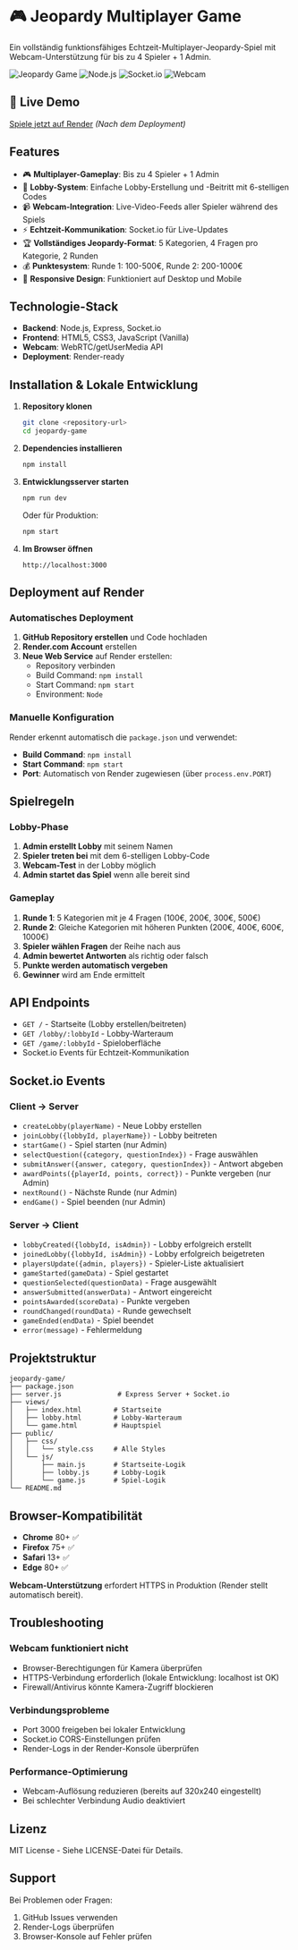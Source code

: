 # 🎮 Jeopardy Multiplayer Game

Ein vollständig funktionsfähiges Echtzeit-Multiplayer-Jeopardy-Spiel mit Webcam-Unterstützung für bis zu 4 Spieler + 1 Admin.

![Jeopardy Game](https://img.shields.io/badge/Game-Jeopardy-blue) 
![Node.js](https://img.shields.io/badge/Node.js-Express-green) 
![Socket.io](https://img.shields.io/badge/Socket.io-Realtime-orange) 
![Webcam](https://img.shields.io/badge/WebRTC-Webcam%20Support-red)

## 🚀 Live Demo
[Spiele jetzt auf Render](https://your-app-name.onrender.com) *(Nach dem Deployment)*

## Features

- 🎮 **Multiplayer-Gameplay**: Bis zu 4 Spieler + 1 Admin
- 🎯 **Lobby-System**: Einfache Lobby-Erstellung und -Beitritt mit 6-stelligen Codes
- 📹 **Webcam-Integration**: Live-Video-Feeds aller Spieler während des Spiels
- ⚡ **Echtzeit-Kommunikation**: Socket.io für Live-Updates
- 🏆 **Vollständiges Jeopardy-Format**: 5 Kategorien, 4 Fragen pro Kategorie, 2 Runden
- 💰 **Punktesystem**: Runde 1: 100-500€, Runde 2: 200-1000€
- 🎨 **Responsive Design**: Funktioniert auf Desktop und Mobile

## Technologie-Stack

- **Backend**: Node.js, Express, Socket.io
- **Frontend**: HTML5, CSS3, JavaScript (Vanilla)
- **Webcam**: WebRTC/getUserMedia API
- **Deployment**: Render-ready

## Installation & Lokale Entwicklung

1. **Repository klonen**
   ```bash
   git clone <repository-url>
   cd jeopardy-game
   ```

2. **Dependencies installieren**
   ```bash
   npm install
   ```

3. **Entwicklungsserver starten**
   ```bash
   npm run dev
   ```
   
   Oder für Produktion:
   ```bash
   npm start
   ```

4. **Im Browser öffnen**
   ```
   http://localhost:3000
   ```

## Deployment auf Render

### Automatisches Deployment

1. **GitHub Repository erstellen** und Code hochladen
2. **Render.com Account** erstellen
3. **Neue Web Service** auf Render erstellen:
   - Repository verbinden
   - Build Command: `npm install`
   - Start Command: `npm start`
   - Environment: `Node`

### Manuelle Konfiguration

Render erkennt automatisch die `package.json` und verwendet:
- **Build Command**: `npm install`
- **Start Command**: `npm start`
- **Port**: Automatisch von Render zugewiesen (über `process.env.PORT`)

## Spielregeln

### Lobby-Phase
1. **Admin erstellt Lobby** mit seinem Namen
2. **Spieler treten bei** mit dem 6-stelligen Lobby-Code
3. **Webcam-Test** in der Lobby möglich
4. **Admin startet das Spiel** wenn alle bereit sind

### Gameplay
1. **Runde 1**: 5 Kategorien mit je 4 Fragen (100€, 200€, 300€, 500€)
2. **Runde 2**: Gleiche Kategorien mit höheren Punkten (200€, 400€, 600€, 1000€)
3. **Spieler wählen Fragen** der Reihe nach aus
4. **Admin bewertet Antworten** als richtig oder falsch
5. **Punkte werden automatisch vergeben**
6. **Gewinner** wird am Ende ermittelt

## API Endpoints

- `GET /` - Startseite (Lobby erstellen/beitreten)
- `GET /lobby/:lobbyId` - Lobby-Warteraum
- `GET /game/:lobbyId` - Spieloberfläche
- Socket.io Events für Echtzeit-Kommunikation

## Socket.io Events

### Client → Server
- `createLobby(playerName)` - Neue Lobby erstellen
- `joinLobby({lobbyId, playerName})` - Lobby beitreten
- `startGame()` - Spiel starten (nur Admin)
- `selectQuestion({category, questionIndex})` - Frage auswählen
- `submitAnswer({answer, category, questionIndex})` - Antwort abgeben
- `awardPoints({playerId, points, correct})` - Punkte vergeben (nur Admin)
- `nextRound()` - Nächste Runde (nur Admin)
- `endGame()` - Spiel beenden (nur Admin)

### Server → Client
- `lobbyCreated({lobbyId, isAdmin})` - Lobby erfolgreich erstellt
- `joinedLobby({lobbyId, isAdmin})` - Lobby erfolgreich beigetreten
- `playersUpdate({admin, players})` - Spieler-Liste aktualisiert
- `gameStarted(gameData)` - Spiel gestartet
- `questionSelected(questionData)` - Frage ausgewählt
- `answerSubmitted(answerData)` - Antwort eingereicht
- `pointsAwarded(scoreData)` - Punkte vergeben
- `roundChanged(roundData)` - Runde gewechselt
- `gameEnded(endData)` - Spiel beendet
- `error(message)` - Fehlermeldung

## Projektstruktur

```
jeopardy-game/
├── package.json
├── server.js              # Express Server + Socket.io
├── views/
│   ├── index.html        # Startseite
│   ├── lobby.html        # Lobby-Warteraum
│   └── game.html         # Hauptspiel
├── public/
│   ├── css/
│   │   └── style.css     # Alle Styles
│   └── js/
│       ├── main.js       # Startseite-Logik
│       ├── lobby.js      # Lobby-Logik
│       └── game.js       # Spiel-Logik
└── README.md
```

## Browser-Kompatibilität

- **Chrome** 80+ ✅
- **Firefox** 75+ ✅
- **Safari** 13+ ✅
- **Edge** 80+ ✅

**Webcam-Unterstützung** erfordert HTTPS in Produktion (Render stellt automatisch bereit).

## Troubleshooting

### Webcam funktioniert nicht
- Browser-Berechtigungen für Kamera überprüfen
- HTTPS-Verbindung erforderlich (lokale Entwicklung: localhost ist OK)
- Firewall/Antivirus könnte Kamera-Zugriff blockieren

### Verbindungsprobleme
- Port 3000 freigeben bei lokaler Entwicklung
- Socket.io CORS-Einstellungen prüfen
- Render-Logs in der Render-Konsole überprüfen

### Performance-Optimierung
- Webcam-Auflösung reduzieren (bereits auf 320x240 eingestellt)
- Bei schlechter Verbindung Audio deaktiviert

## Lizenz

MIT License - Siehe LICENSE-Datei für Details.

## Support

Bei Problemen oder Fragen:
1. GitHub Issues verwenden
2. Render-Logs überprüfen
3. Browser-Konsole auf Fehler prüfen
